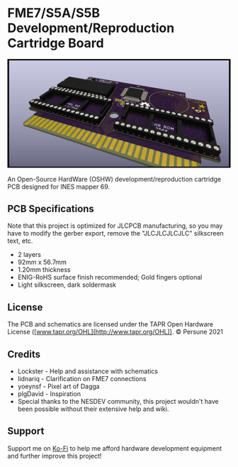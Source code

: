 # FME7/S5A/S5B Development/Reproduction Cartridge Board

![](docs/SUNSOFT-E301.png)

An Open-Source HardWare (OSHW) development/reproduction cartridge PCB designed for INES mapper 69.

## PCB Specifications

Note that this project is optimized for JLCPCB manufacturing, so you may have to modify the gerber export, remove the "JLCJLCJLCJLC" silkscreen text, etc.

- 2 layers
- 92mm x 56.7mm
- 1.20mm thickness
- ENIG-RoHS surface finish recommended; Gold fingers optional
- Light silkscreen, dark soldermask

## License

The PCB and schematics are licensed under the TAPR Open Hardware License ([www.tapr.org/OHL](http://www.tapr.org/OHL)). © Persune 2021

## Credits

- Lockster - Help and assistance with schematics
- lidnariq - Clarification on FME7 connections
- yoeynsf - Pixel art of Dagga
- plgDavid - Inspiration
- Special thanks to the NESDEV community, this project wouldn't have been possible without their extensive help and wiki.

## Support

Support me on [Ko-Fi](https://ko-fi.com/persune) to help me afford hardware development equipment and further improve this project!
